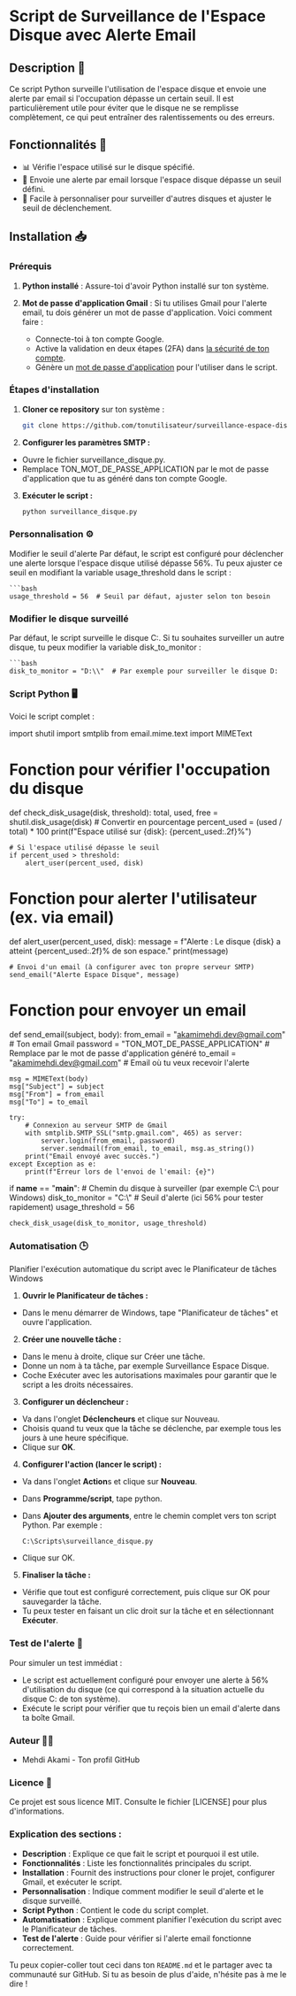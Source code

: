 # Script de Surveillance de l'Espace Disque avec Alerte Email

## Description 📄

Ce script Python surveille l'utilisation de l'espace disque et envoie une alerte par email si l'occupation dépasse un certain seuil. Il est particulièrement utile pour éviter que le disque ne se remplisse complètement, ce qui peut entraîner des ralentissements ou des erreurs.

## Fonctionnalités 🔧

- 📊 Vérifie l'espace utilisé sur le disque spécifié.
- 📧 Envoie une alerte par email lorsque l'espace disque dépasse un seuil défini.
- 🔧 Facile à personnaliser pour surveiller d'autres disques et ajuster le seuil de déclenchement.

## Installation 📥

### Prérequis

1. **Python installé** : Assure-toi d'avoir Python installé sur ton système.
2. **Mot de passe d'application Gmail** : Si tu utilises Gmail pour l'alerte email, tu dois générer un mot de passe d'application. Voici comment faire :

   - Connecte-toi à ton compte Google.
   - Active la validation en deux étapes (2FA) dans [la sécurité de ton compte](https://myaccount.google.com/security).
   - Génère un [mot de passe d'application](https://myaccount.google.com/apppasswords) pour l'utiliser dans le script.

### Étapes d'installation

1. **Cloner ce repository** sur ton système :
   ```bash
   git clone https://github.com/tonutilisateur/surveillance-espace-disque.git

2. **Configurer les paramètres SMTP :**

- Ouvre le fichier surveillance_disque.py.
- Remplace TON_MOT_DE_PASSE_APPLICATION par le mot de passe d'application que tu as généré dans ton compte Google.

3. **Exécuter le script :**
   
   ```bash
   python surveillance_disque.py

### Personnalisation ⚙️

Modifier le seuil d'alerte
Par défaut, le script est configuré pour déclencher une alerte lorsque l'espace disque utilisé dépasse 56%. Tu peux ajuster ce seuil en modifiant la variable usage_threshold dans le script :

    ```bash
    usage_threshold = 56  # Seuil par défaut, ajuster selon ton besoin

### Modifier le disque surveillé 

Par défaut, le script surveille le disque C:. Si tu souhaites surveiller un autre disque, tu peux modifier la variable disk_to_monitor :

    ```bash
    disk_to_monitor = "D:\\"  # Par exemple pour surveiller le disque D:
    
### Script Python 🖥️
Voici le script complet :

import shutil
import smtplib
from email.mime.text import MIMEText

# Fonction pour vérifier l'occupation du disque
def check_disk_usage(disk, threshold):
    total, used, free = shutil.disk_usage(disk)
    # Convertir en pourcentage
    percent_used = (used / total) * 100
    print(f"Espace utilisé sur {disk}: {percent_used:.2f}%")
    
    # Si l'espace utilisé dépasse le seuil
    if percent_used > threshold:
        alert_user(percent_used, disk)

# Fonction pour alerter l'utilisateur (ex. via email)
def alert_user(percent_used, disk):
    message = f"Alerte : Le disque {disk} a atteint {percent_used:.2f}% de son espace."
    print(message)
    
    # Envoi d'un email (à configurer avec ton propre serveur SMTP)
    send_email("Alerte Espace Disque", message)

# Fonction pour envoyer un email
def send_email(subject, body):
    from_email = "akamimehdi.dev@gmail.com"  # Ton email Gmail
    password = "TON_MOT_DE_PASSE_APPLICATION"  # Remplace par le mot de passe d'application généré
    to_email = "akamimehdi.dev@gmail.com"     # Email où tu veux recevoir l'alerte
    
    msg = MIMEText(body)
    msg["Subject"] = subject
    msg["From"] = from_email
    msg["To"] = to_email
    
    try:
        # Connexion au serveur SMTP de Gmail
        with smtplib.SMTP_SSL("smtp.gmail.com", 465) as server:
            server.login(from_email, password)
            server.sendmail(from_email, to_email, msg.as_string())
        print("Email envoyé avec succès.")
    except Exception as e:
        print(f"Erreur lors de l'envoi de l'email: {e}")

if __name__ == "__main__":
    # Chemin du disque à surveiller (par exemple C:\ pour Windows)
    disk_to_monitor = "C:\\"
    # Seuil d'alerte (ici 56% pour tester rapidement)
    usage_threshold = 56
    
    check_disk_usage(disk_to_monitor, usage_threshold)

### Automatisation 🕒

Planifier l'exécution automatique du script avec le Planificateur de tâches Windows
1. **Ouvrir le Planificateur de tâches :**

- Dans le menu démarrer de Windows, tape "Planificateur de tâches" et ouvre l'application.
2. **Créer une nouvelle tâche :**

- Dans le menu à droite, clique sur Créer une tâche.
- Donne un nom à ta tâche, par exemple Surveillance Espace Disque.
- Coche Exécuter avec les autorisations maximales pour garantir que le script a les droits nécessaires.
3. **Configurer un déclencheur :**

- Va dans l'onglet **Déclencheurs** et clique sur Nouveau.
- Choisis quand tu veux que la tâche se déclenche, par exemple tous les jours à une heure spécifique.
- Clique sur **OK**.
  
4. **Configurer l'action (lancer le script) :**

- Va dans l'onglet **Action**s et clique sur **Nouveau**.
- Dans **Programme/script**, tape python.
- Dans **Ajouter des arguments**, entre le chemin complet vers ton script Python. Par exemple :

    ```bash
    C:\Scripts\surveillance_disque.py

- Clique sur OK.
5. **Finaliser la tâche :**

- Vérifie que tout est configuré correctement, puis clique sur OK pour sauvegarder la tâche.
- Tu peux tester en faisant un clic droit sur la tâche et en sélectionnant **Exécuter**.

### Test de l'alerte 📧

Pour simuler un test immédiat :

- Le script est actuellement configuré pour envoyer une alerte à 56% d'utilisation du disque (ce qui correspond à la situation actuelle du disque C: de ton système).
- Exécute le script pour vérifier que tu reçois bien un email d'alerte dans ta boîte Gmail.

### Auteur 👨‍💻

- Mehdi Akami - Ton profil GitHub
  
### Licence 📜

Ce projet est sous licence MIT. Consulte le fichier [LICENSE] pour plus d'informations.    


### Explication des sections :

- **Description** : Explique ce que fait le script et pourquoi il est utile.
- **Fonctionnalités** : Liste les fonctionnalités principales du script.
- **Installation** : Fournit des instructions pour cloner le projet, configurer Gmail, et exécuter le script.
- **Personnalisation** : Indique comment modifier le seuil d'alerte et le disque surveillé.
- **Script Python** : Contient le code du script complet.
- **Automatisation** : Explique comment planifier l'exécution du script avec le Planificateur de tâches.
- **Test de l'alerte** : Guide pour vérifier si l'alerte email fonctionne correctement.

Tu peux copier-coller tout ceci dans ton `README.md` et le partager avec ta communauté sur GitHub. Si tu as besoin de plus d'aide, n'hésite pas à me le dire !
